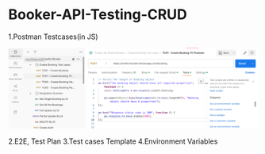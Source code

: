 # Booker-API-Testing-CRUD

1.Postman Testcases(in JS)

![image alt](https://github.com/Neha5497/Booker-API-Testing-CRUD/blob/3432071255ad14099046001ead2470b70bbf18f1/Postman%20Testcases(in%20JS).png?raw=true)

2.E2E, Test Plan
3.Test cases Template
4.Environment Variables
